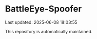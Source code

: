 # BattleEye-Spoofer

Last updated: 2025-06-08 18:03:55

This repository is automatically maintained.

